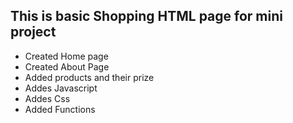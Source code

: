 ## This is basic Shopping HTML page for mini project

  - Created Home page
  - Created About Page
  - Added products and their prize
  - Addes Javascript 
  - Addes Css
  - Added Functions
